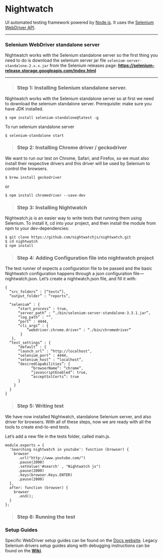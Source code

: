 # Nightwatch

UI automated testing framework powered by [Node.js](http://nodejs.org/). It uses the [Selenium WebDriver API](https://github.com/SeleniumHQ/selenium/wiki/JsonWireProtocol).

***

### Selenium WebDriver standalone server
Nightwatch works with the Selenium standalone server so the first thing you need to do is download the selenium server jar file `selenium-server-standalone-2.x.x.jar` from the Selenium releases page:
**https://selenium-release.storage.googleapis.com/index.html**


***

> ### Step 1: Installing Selenium standalone server.

Nightwatch works with the Selenium standalone server so at first we need to download the selenium standalone server.
Prerequisite: make sure you have JDK installed.

```
$ npm install selenium-standalone@latest -g
```

To run selenium standalone server

```
$ selenium-standalone start
```


> ### Step 2: Installing Chrome driver / geckodriver

We want to run our test on Chrome, Safari, and Firefox, so we must also install their respective drivers and this driver will be used by Selenium to control the browsers.

```
$ brew install geckodriver
```

or

```
$ npm install chromedriver --save-dev
```


> ### Step 3: Installing Nightwatch

Nightwatch.js is an easier way to write tests that running them using Selenium. To install it, cd into your project, and then install the module from npm to your dev-dependencies:

```
$ git clone https://github.com/nightwatchjs/nightwatch.git
$ cd nightwatch
$ npm install
```


> ### Step 4: Adding Configuration file into nightwatch project

The test runner of expects a configuration file to be passed and the basic Nightwatch configuration happens through a json configuration file — nightwatch.json. Let’s create a nightwatch.json file, and fill it with:

```
{
  “src_folders” : [“tests”],
  “output_folder” : “reports”,
  
  “selenium” : {
      “start_process” : true,
      “server_path” : “./bin/selenium-server-standalone-3.3.1.jar”,
      “log_path” : “”,
      “port” : 4444,
      “cli_args” : {
          “webdriver.chrome.driver” : “./bin/chromedriver”
       }
   },
  “test_settings” : {
      “default” : {
      “launch_url” : “http://localhost",
      “selenium_port” : 4444,
      “selenium_host” : “localhost”,
      “desiredCapabilities”: {
            “browserName”: “chrome”,
            “javascriptEnabled”: true,
            “acceptSslCerts”: true
      }
    }
  }
}
```

> ### Step 5: Writing test

We have now installed Nightwatch, standalone Selenium server, and also driver for browsers. With all of these steps, now we are ready with all the tools to create end-to-end tests.

Let’s add a new file in the tests folder, called main.js.


```
module.exports = {
  'Searching nightwatch in youtube': function (browser) {
    browser
      .url("http://www.youtube.com/")
      .pause(2000)
      .setValue('#search' , "Nightwatch js")
      .pause(2000)
      .keys(browser.Keys.ENTER)
      .pause(2000)
  },
  after: function (browser) {
    browser
      .end();
  }
};
```


> ### Step 6: Running the test





### Setup Guides
Specific WebDriver setup guides can be found on the [Docs website](http://nightwatchjs.org/getingstarted#browser-drivers-setup). 
Legacy Selenium drivers setup guides along with debugging instructions can be found on the [**Wiki**](https://github.com/nightwatchjs/nightwatch/wiki).

